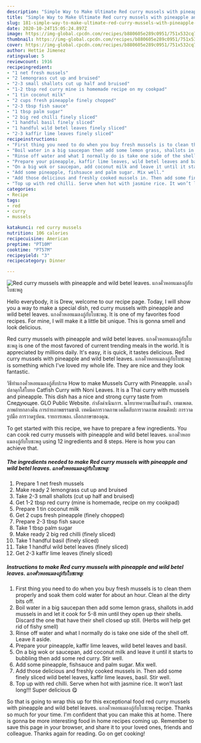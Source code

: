 ```yaml
---
description: "Simple Way to Make Ultimate Red curry mussels with pineapple and wild betel leaves. แกงคั่วหอยแมลงภู่กับใบชะพลู"
title: "Simple Way to Make Ultimate Red curry mussels with pineapple and wild betel leaves. แกงคั่วหอยแมลงภู่กับใบชะพลู"
slug: 181-simple-way-to-make-ultimate-red-curry-mussels-with-pineapple-and-wild-betel-leaves
date: 2020-10-24T15:05:24.897Z
image: https://img-global.cpcdn.com/recipes/b880605e289c0951/751x532cq70/red-curry-mussels-with-pineapple-and-wild-betel-leaves-แกงคั่วหอยแมลงภู่กับใบชะพลู-recipe-main-photo.jpg
thumbnail: https://img-global.cpcdn.com/recipes/b880605e289c0951/751x532cq70/red-curry-mussels-with-pineapple-and-wild-betel-leaves-แกงคั่วหอยแมลงภู่กับใบชะพลู-recipe-main-photo.jpg
cover: https://img-global.cpcdn.com/recipes/b880605e289c0951/751x532cq70/red-curry-mussels-with-pineapple-and-wild-betel-leaves-แกงคั่วหอยแมลงภู่กับใบชะพลู-recipe-main-photo.jpg
author: Hettie Jimenez
ratingvalue: 5
reviewcount: 1916
recipeingredient:
- "1 net fresh mussels"
- "2 lemongrass cut up and bruised"
- "2-3 small shallots cut up half and bruised"
- "1-2 tbsp red curry mine is homemade recipe on my cookpad"
- "1 tin coconut milk"
- "2 cups fresh pineapple finely chopped"
- "2-3 tbsp fish sauce"
- "1 tbsp palm sugar"
- "2 big red chilli finely sliced"
- "1 handful basil finely sliced"
- "1 handful wild betel leaves finely sliced"
- "2-3 kaffir lime leaves finely sliced"
recipeinstructions:
- "First thing you need to do when you buy fresh mussels is to clean them properly and soak them cold water for about an hour. Clean al the dirty bits off."
- "Boil water in a big saucepan then add some lemon grass, shallots in.add mussels in and let it cook for 5-8 min until they open up their shells. Discard the one that have their shell closed up still. (Herbs will help get rid of fishy smell)"
- "Rinse off water and what I normally do is take one side of the shell off. Leave it aside."
- "Prepare your pineapple, kaffir lime leaves, wild betel leaves and basil."
- "On a big wok or saucepan, add coconut milk and leave it until it starts to bubbling then add some red curry. Stir well."
- "Add some pineapple, fishsauce and palm sugar. Mix well."
- "Add those delicious and freshly cooked mussels in. Then add some finely sliced wild betel leaves, kaffir lime leaves, basil. Stir well."
- "Top up with red chilli. Serve when hot with jasmine rice. It won’t last long!!! Super delicious 😋"
categories:
- Recipe
tags:
- red
- curry
- mussels

katakunci: red curry mussels 
nutrition: 106 calories
recipecuisine: American
preptime: "PT10M"
cooktime: "PT57M"
recipeyield: "3"
recipecategory: Dinner

---
```



![Red curry mussels with pineapple and wild betel leaves. แกงคั่วหอยแมลงภู่กับใบชะพลู](https://img-global.cpcdn.com/recipes/b880605e289c0951/751x532cq70/red-curry-mussels-with-pineapple-and-wild-betel-leaves-แกงคั่วหอยแมลงภู่กับใบชะพลู-recipe-main-photo.jpg)

Hello everybody, it is Drew, welcome to our recipe page. Today, I will show you a way to make a special dish, red curry mussels with pineapple and wild betel leaves. แกงคั่วหอยแมลงภู่กับใบชะพลู. It is one of my favorites food recipes. For mine, I will make it a little bit unique. This is gonna smell and look delicious.

Red curry mussels with pineapple and wild betel leaves. แกงคั่วหอยแมลงภู่กับใบชะพลู is one of the most favored of current trending meals in the world. It is appreciated by millions daily. It's easy, it is quick, it tastes delicious. Red curry mussels with pineapple and wild betel leaves. แกงคั่วหอยแมลงภู่กับใบชะพลู is something which I've loved my whole life. They are nice and they look fantastic.

วิธีทำแกงคั่วหอยแมลงภู่สับปะรด How to make Mussels Curry with Pineapple. แกงคั่วปลาดุกใส่ใบยอ Catfish Curry with Noni Leaves. It is a Thai curry with mussels and pineapple. This dish has a nice and strong curry taste from Следующее. GLO Public Website. กำลังดำเนินการ. นโยบายความเป็นส่วนตัว. เทมเพลต. ภาพถ่ายกลางคืน การถ่ายภาพธรรมชาติ. เทคนิคการวาดภาพ เคล็ดลับการวาดภาพ สอนศิลปะ การวาดรูปมือ การวาดรูปคน. รายการเพลง. เลือกภาษาของคุณ.


To get started with this recipe, we have to prepare a few ingredients. You can cook red curry mussels with pineapple and wild betel leaves. แกงคั่วหอยแมลงภู่กับใบชะพลู using 12 ingredients and 8 steps. Here is how you can achieve that.

<!--inarticleads1-->

##### The ingredients needed to make Red curry mussels with pineapple and wild betel leaves. แกงคั่วหอยแมลงภู่กับใบชะพลู:

1. Prepare 1 net fresh mussels
1. Make ready 2 lemongrass cut up and bruised
1. Take 2-3 small shallots (cut up half and bruised)
1. Get 1-2 tbsp red curry (mine is homemade, recipe on my cookpad)
1. Prepare 1 tin coconut milk
1. Get 2 cups fresh pineapple (finely chopped)
1. Prepare 2-3 tbsp fish sauce
1. Take 1 tbsp palm sugar
1. Make ready 2 big red chilli (finely sliced)
1. Take 1 handful basil (finely sliced)
1. Take 1 handful wild betel leaves (finely sliced)
1. Get 2-3 kaffir lime leaves (finely sliced)




<!--inarticleads2-->

##### Instructions to make Red curry mussels with pineapple and wild betel leaves. แกงคั่วหอยแมลงภู่กับใบชะพลู:

1. First thing you need to do when you buy fresh mussels is to clean them properly and soak them cold water for about an hour. Clean al the dirty bits off.
1. Boil water in a big saucepan then add some lemon grass, shallots in.add mussels in and let it cook for 5-8 min until they open up their shells. Discard the one that have their shell closed up still. (Herbs will help get rid of fishy smell)
1. Rinse off water and what I normally do is take one side of the shell off. Leave it aside.
1. Prepare your pineapple, kaffir lime leaves, wild betel leaves and basil.
1. On a big wok or saucepan, add coconut milk and leave it until it starts to bubbling then add some red curry. Stir well.
1. Add some pineapple, fishsauce and palm sugar. Mix well.
1. Add those delicious and freshly cooked mussels in. Then add some finely sliced wild betel leaves, kaffir lime leaves, basil. Stir well.
1. Top up with red chilli. Serve when hot with jasmine rice. It won’t last long!!! Super delicious 😋




So that is going to wrap this up for this exceptional food red curry mussels with pineapple and wild betel leaves. แกงคั่วหอยแมลงภู่กับใบชะพลู recipe. Thanks so much for your time. I'm confident that you can make this at home. There is gonna be more interesting food in home recipes coming up. Remember to save this page in your browser, and share it to your loved ones, friends and colleague. Thanks again for reading. Go on get cooking!
